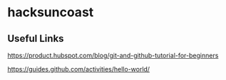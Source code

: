 # hacksuncoast

## Useful Links

<https://product.hubspot.com/blog/git-and-github-tutorial-for-beginners>

<https://guides.github.com/activities/hello-world/>
